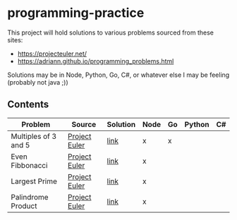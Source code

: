 # programming-practice
This project will hold solutions to various problems sourced from these sites:  
* https://projecteuler.net/  
* https://adriann.github.io/programming_problems.html  

Solutions may be in Node, Python, Go, C#, or whatever else I may be feeling (probably not java ;))  

## Contents  
| Problem | Source | Solution | Node | Go | Python | C# |  
|---------|--------|----------|----|----|----|----|  
|Multiples of 3 and 5|[Project Euler](https://projecteuler.net/problem=1)| [link](./multiples-of-3-and-5/README.md) | x | x |||
|Even Fibbonacci|[Project Euler](https://projecteuler.net/problem=2)| [link](./even-fibbonacci/README.md) | x ||
|Largest Prime|[Project Euler](https://projecteuler.net/problem=3)| [link](./largest-prime/README.md) | x | |||
|Palindrome Product|[Project Euler](https://projecteuler.net/problem=4)| [link](./palindrome-product/README.md) | x | |||
